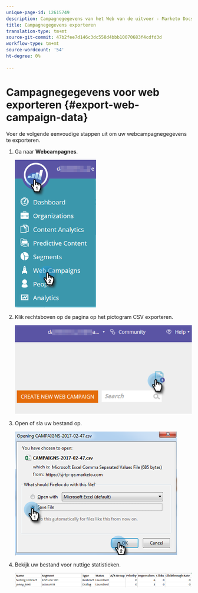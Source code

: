 ```yaml
---
unique-page-id: 12615749
description: Campagnegegevens van het Web van de uitvoer - Marketo Docs - de Documentatie van het Product
title: Campagnegegevens exporteren
translation-type: tm+mt
source-git-commit: 47b2fee7d146c3dc558d4bbb10070683f4cdfd3d
workflow-type: tm+mt
source-wordcount: '54'
ht-degree: 0%

---
```



# Campagnegegevens voor web exporteren {#export-web-campaign-data}

Voer de volgende eenvoudige stappen uit om uw webcampagnegegevens te exporteren.

1. Ga naar **Webcampagnes**.

   ![](assets/one-2.png)

1. Klik rechtsboven op de pagina op het pictogram CSV exporteren.

   ![](assets/two-2.png)

1. Open of sla uw bestand op.

   ![](assets/three-2.png)

1. Bekijk uw bestand voor nuttige statistieken.

   ![](assets/four-1.png)

